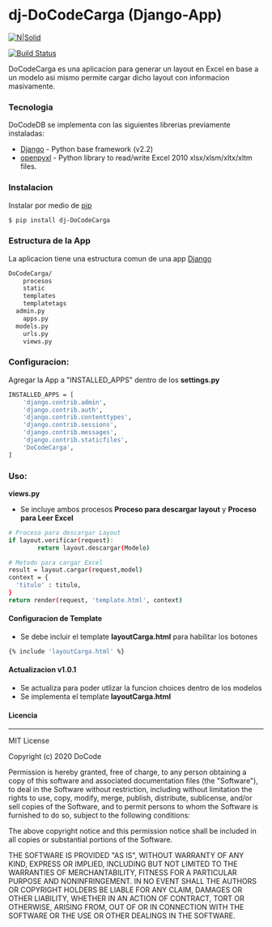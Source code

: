 # dj-DoCodeCarga (Django-App)

[![N|Solid](https://docode.com.mx/img/poweredbydocode.png)](https://docode.com.mx/)

[![Build Status](https://travis-ci.org/joemccann/dillinger.svg?branch=master)](https://travis-ci.org/joemccann/dillinger)

DoCodeCarga es una aplicacion para generar un layout en Excel en base a un modelo asi mismo permite cargar dicho layout con informacion masivamente.

### Tecnologia

DoCodeDB se implementa con las siguientes librerias previamente instaladas:

* [Django](https://www.djangoproject.com/) - Python base framework (v2.2)
* [openpyxl](https://pypi.org/project/openpyxl/) - Python library to read/write Excel 2010 xlsx/xlsm/xltx/xltm files.

### Instalacion

Instalar por medio de [pip](https://pypi.org/project/pip/)

```sh
$ pip install dj-DoCodeCarga
```
### Estructura de la App
La aplicacion tiene una estructura comun de una app [Django](https://www.djangoproject.com/)
```sh
DoCodeCarga/
	procesos
	static
	templates
	templatetags
  admin.py
	apps.py
  models.py
	urls.py
	views.py
```

### Configuracion:

Agregar la App a "INSTALLED_APPS" dentro de los **settings.py**
```sh
INSTALLED_APPS = [
    'django.contrib.admin',
    'django.contrib.auth',
    'django.contrib.contenttypes',
    'django.contrib.sessions',
    'django.contrib.messages',
    'django.contrib.staticfiles',
    'DoCodeCarga',
]
```


### Uso:

**views.py**
- Se incluye ambos procesos **Proceso para descargar layout** y **Proceso para Leer Excel**
                    
```sh
# Proceso para descargar Layout
if layout.verificar(request):
        return layout.descargar(Modelo)

# Metodo para cargar Excel
result = layout.cargar(request,model)
context = {
  'titulo' : titulo,
}
return render(request, 'template.html', context)
```


#### Configuracion de Template
- Se debe incluir el template **layoutCarga.html** para habilitar los botones

```sh
{% include 'layoutCarga.html' %}
```


#### Actualizacion v1.0.1

- Se actualiza para poder utlizar la funcion choices dentro de los modelos
- Se implementa el template **layoutCarga.html**


#### Licencia
----
MIT License

Copyright (c) 2020 DoCode

Permission is hereby granted, free of charge, to any person obtaining a copy
of this software and associated documentation files (the "Software"), to deal
in the Software without restriction, including without limitation the rights
to use, copy, modify, merge, publish, distribute, sublicense, and/or sell
copies of the Software, and to permit persons to whom the Software is
furnished to do so, subject to the following conditions:

The above copyright notice and this permission notice shall be included in all
copies or substantial portions of the Software.

THE SOFTWARE IS PROVIDED "AS IS", WITHOUT WARRANTY OF ANY KIND, EXPRESS OR
IMPLIED, INCLUDING BUT NOT LIMITED TO THE WARRANTIES OF MERCHANTABILITY,
FITNESS FOR A PARTICULAR PURPOSE AND NONINFRINGEMENT. IN NO EVENT SHALL THE
AUTHORS OR COPYRIGHT HOLDERS BE LIABLE FOR ANY CLAIM, DAMAGES OR OTHER
LIABILITY, WHETHER IN AN ACTION OF CONTRACT, TORT OR OTHERWISE, ARISING FROM,
OUT OF OR IN CONNECTION WITH THE SOFTWARE OR THE USE OR OTHER DEALINGS IN THE
SOFTWARE.